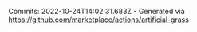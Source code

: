 Commits: 2022-10-24T14:02:31.683Z - Generated via https://github.com/marketplace/actions/artificial-grass
<br>
